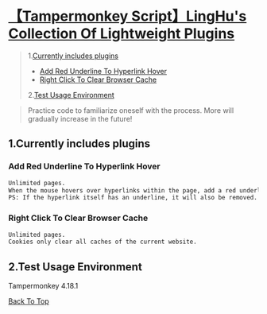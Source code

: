 #  [【Tampermonkey Script】LingHu's Collection Of Lightweight Plugins](https://github.com/linghu-zhe/my-plug.git)
> 1.[Currently includes plugins](#_1)
> 
>   - [Add Red Underline To Hyperlink Hover](#_1_1)
>   - [Right Click To Clear Browser Cache](#_1_2)
> 
> 2.[Test Usage Environment](#_2)

> Practice code to familiarize oneself with the process. More will gradually increase in the future!

## <span id="_1">1.Currently includes plugins</span>

### <span id="_1_1">Add Red Underline To Hyperlink Hover</span>
```bash
Unlimited pages.
When the mouse hovers over hyperlinks within the page, add a red underline and restore the initial state when moved out.
PS: If the hyperlink itself has an underline, it will also be removed.
```

### <span id="_1_2">Right Click To Clear Browser Cache</span>
```bash
Unlimited pages.
Cookies only clear all caches of the current website.
```

## <span id="_2">2.Test Usage Environment</span>
Tampermonkey 4.18.1

[Back To Top](#top)
